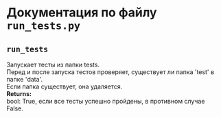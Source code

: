 # Документация по файлу `run_tests.py`

## `run_tests`<br>
Запускает тесты из папки tests.<br>
Перед и после запуска тестов проверяет, существует ли папка 'test' в папке 'data'.<br>
Если папка существует, она удаляется.<br>
**Returns:**<br>
bool: True, если все тесты успешно пройдены, в противном случае False.<br>
<br>
